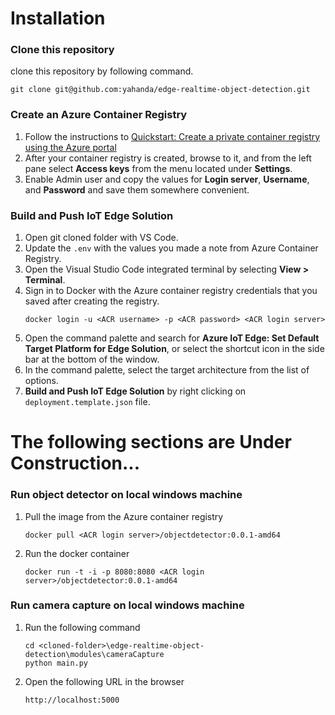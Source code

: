 <img src="https://raw.githubusercontent.com/wiki/yahanda/edge-realtime-object-detection/images/video-streaming-demo.gif" width="00">

# Installation

### Clone this repository
clone this repository by following command.
```
git clone git@github.com:yahanda/edge-realtime-object-detection.git
```

### Create an Azure Container Registry
1. Follow the instructions to [Quickstart: Create a private container registry using the Azure portal](https://docs.microsoft.com/en-us/azure/container-registry/container-registry-get-started-portal)
1. After your container registry is created, browse to it, and from the left pane select **Access keys** from the menu located under **Settings**.
1. Enable Admin user and copy the values for **Login server**, **Username**, and **Password** and save them somewhere convenient.

### Build and Push IoT Edge Solution
1. Open git cloned folder with VS Code.
1. Update the `.env` with the values you made a note from Azure Container Registry.
1. Open the Visual Studio Code integrated terminal by selecting **View > Terminal**.
1. Sign in to Docker with the Azure container registry credentials that you saved after creating the registry.
    ```
    docker login -u <ACR username> -p <ACR password> <ACR login server>
    ```
1. Open the command palette and search for **Azure IoT Edge: Set Default Target Platform for Edge Solution**, or select the shortcut icon in the side bar at the bottom of the window.
1. In the command palette, select the target architecture from the list of options.
1. **Build and Push IoT Edge Solution** by right clicking on `deployment.template.json` file.


# The following sections are Under Construction...

### Run object detector on local windows machine
1. Pull the image from the Azure container registry
    ```
    docker pull <ACR login server>/objectdetector:0.0.1-amd64
    ```
1. Run the docker container
    ```
    docker run -t -i -p 8080:8080 <ACR login server>/objectdetector:0.0.1-amd64
    ```

### Run camera capture on local windows machine
1. Run the following command
    ```
    cd <cloned-folder>\edge-realtime-object-detection\modules\cameraCapture
    python main.py
    ```
1. Open the following URL in the browser
    ```
    http://localhost:5000
    ```
